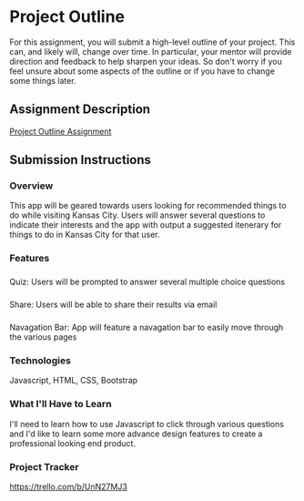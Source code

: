 # Project Outline
For this assignment, you will submit a high-level outline of your project. This can, and likely will, change over time. In particular, your mentor will provide direction and feedback to help sharpen your ideas. So don't worry if you feel unsure about some aspects of the outline or if you have to change some things later.

## Assignment Description
[Project Outline Assignment](https://education.launchcode.org/liftoff/modules/assignments/project-outline)

## Submission Instructions

### Overview
This app will be geared towards users looking for recommended things to do while visiting Kansas City. Users will answer several questions to indicate their interests and the app with output a suggested itenerary for things to do in Kansas City for that user.  

### Features
###
Quiz: Users will be prompted to answer several multiple choice questions
###
Share: Users will be able to share their results via email
###
Navagation Bar: App will feature a navagation bar to easily move through the various pages

### Technologies
Javascript, HTML, CSS, Bootstrap

### What I'll Have to Learn
I'll need to learn how to use Javascript to click through various questions and I'd like to learn some more advance design features to create a professional looking end product.  

### Project Tracker
https://trello.com/b/UnN27MJ3
